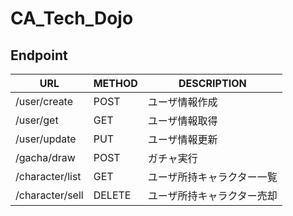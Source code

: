 # CA_Tech_Dojo
## Endpoint
|URL|METHOD|DESCRIPTION|
|---|---|---|
|/user/create|POST|ユーザ情報作成|
|/user/get|GET|ユーザ情報取得|
|/user/update|PUT|ユーザ情報更新|
|/gacha/draw|POST|ガチャ実行|
|/character/list|GET|ユーザ所持キャラクター一覧|
|/character/sell|DELETE|ユーザ所持キャラクター売却|
